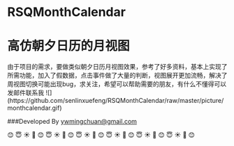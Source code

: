 # RSQMonthCalendar
<h1>高仿朝夕日历的月视图</h1>
由于项目的需求，要做类似朝夕日历月视图效果，参考了好多资料，基本上实现了所需功能，加入了假数据，点击事件做了大量的判断，视图展开更加流畅，解决了周视图切换可能出现bug，求关注，希望可以帮助需要的朋友，有什么不懂得可以发邮件联系我
![](https://github.com/senlinxuefeng/RSQMonthCalendar/raw/master/picture/monthcalendar.gif)<br>


###Developed By ywmingchuan@gmail.com


:blush:  :innocent:  :sunny:  :sunflower:  :blush:  :innocent:  :sunny:  :sunflower:  :blush:  :innocent:  :sunny:  :sunflower:  :blush:  :innocent:  :sunny:  :sunflower:  :blush:  :innocent:  :sunny:  :sunflower:  :blush:  :innocent:  :sunny:  :sunflower:  :blush: 
